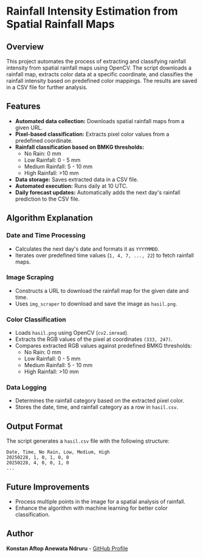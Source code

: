 # Rainfall Intensity Estimation from Spatial Rainfall Maps

## Overview
This project automates the process of extracting and classifying rainfall intensity from spatial rainfall maps using OpenCV. The script downloads a rainfall map, extracts color data at a specific coordinate, and classifies the rainfall intensity based on predefined color mappings. The results are saved in a CSV file for further analysis.

## Features
- **Automated data collection:** Downloads spatial rainfall maps from a given URL.
- **Pixel-based classification:** Extracts pixel color values from a predefined coordinate.
- **Rainfall classification based on BMKG thresholds:**
  - No Rain: 0 mm
  - Low Rainfall: 0 - 5 mm
  - Medium Rainfall: 5 - 10 mm
  - High Rainfall: >10 mm
- **Data storage:** Saves extracted data in a CSV file.
- **Automated execution:** Runs daily at 10 UTC.
- **Daily forecast updates:** Automatically adds the next day's rainfall prediction to the CSV file.

## Algorithm Explanation

### Date and Time Processing
- Calculates the next day's date and formats it as `YYYYMMDD`.
- Iterates over predefined time values (`1, 4, 7, ..., 22`) to fetch rainfall maps.

### Image Scraping
- Constructs a URL to download the rainfall map for the given date and time.
- Uses `img_scraper` to download and save the image as `hasil.png`.

### Color Classification
- Loads `hasil.png` using OpenCV (`cv2.imread`).
- Extracts the RGB values of the pixel at coordinates `(333, 247)`.
- Compares extracted RGB values against predefined BMKG thresholds:
  - No Rain: 0 mm
  - Low Rainfall: 0 - 5 mm
  - Medium Rainfall: 5 - 10 mm
  - High Rainfall: >10 mm

### Data Logging
- Determines the rainfall category based on the extracted pixel color.
- Stores the date, time, and rainfall category as a row in `hasil.csv`.

## Output Format
The script generates a `hasil.csv` file with the following structure:

```
Date, Time, No Rain, Low, Medium, High
20250228, 1, 0, 1, 0, 0
20250228, 4, 0, 0, 1, 0
...
```

## Future Improvements
- Process multiple points in the image for a spatial analysis of rainfall.
- Enhance the algorithm with machine learning for better color classification.

## Author
**Konstan Aftop Anewata Ndruru** - [GitHub Profile](https://github.com/KonstanAftop)
